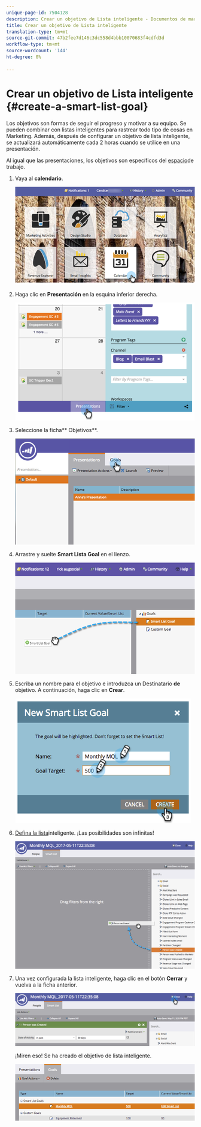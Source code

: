```yaml
---
unique-page-id: 7504128
description: Crear un objetivo de Lista inteligente - Documentos de marketing - Documentación del producto
title: Crear un objetivo de Lista inteligente
translation-type: tm+mt
source-git-commit: 47b2fee7d146c3dc558d4bbb10070683f4cdfd3d
workflow-type: tm+mt
source-wordcount: '144'
ht-degree: 0%

---
```



# Crear un objetivo de Lista inteligente {#create-a-smart-list-goal}

Los objetivos son formas de seguir el progreso y motivar a su equipo. Se pueden combinar con listas inteligentes para rastrear todo tipo de cosas en Marketing. Además, después de configurar un objetivo de lista inteligente, se actualizará automáticamente cada 2 horas cuando se utilice en una presentación.

Al igual que las presentaciones, los objetivos son específicos del [espacio](../../../../product-docs/administration/workspaces-and-person-partitions/understanding-workspaces-and-person-partitions.md)de trabajo.

1. Vaya al **calendario**.

   ![](assets/2017-05-10-15-30-47-1.png)

1. Haga clic en **Presentación** en la esquina inferior derecha.

   ![](assets/image2015-3-24-12-3a2-3a55.png)

1. Seleccione la ficha** Objetivos**.

   ![](assets/image2015-3-26-12-3a25-3a17.png)

1. Arrastre y suelte **Smart Lista Goal** en el lienzo.

   ![](assets/image2015-3-24-12-3a47-3a36.png)

1. Escriba un nombre para el objetivo e introduzca un Destinatario **de** objetivo. A continuación, haga clic en **Crear**.

   ![](assets/image2015-3-24-12-3a50-3a6.png)

1. [Defina la lista](../../../../product-docs/core-marketo-concepts/smart-lists-and-static-lists/creating-a-smart-list/find-and-add-filters-to-a-smart-list.md)inteligente. ¡Las posibilidades son infinitas!

   ![](assets/mql.png)

1. Una vez configurada la lista inteligente, haga clic en el botón **Cerrar** y vuelva a la ficha anterior.

   ![](assets/mql2.png)

   ¡Miren eso! Se ha creado el objetivo de lista inteligente.

   ![](assets/image2015-3-24-13-3a0-3a35.png)

